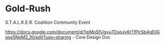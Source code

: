 # Gold-Rush
S.T.A.L.K.E.R. Coalition Community Event


https://docs.google.com/document/d/1ipMoSfUgvu7DsqJv6rTfPjrSb4gEjlGqse5NqM2_1tI/edit?usp=sharing - Core Design Doc
